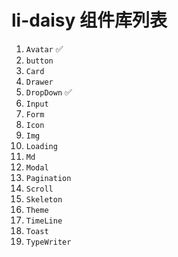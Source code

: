 # li-daisy 组件库列表

1. `Avatar`  ✅
2. `button` 
3. `Card`
4. `Drawer` 
5. `DropDown` ✅
6. `Input`
7. `Form`
8. `Icon`
9. `Img`
10. `Loading`
11. `Md`
12. `Modal`
13. `Pagination`
14. `Scroll`
15. `Skeleton`
16. `Theme`
17. `TimeLine`
18. `Toast`
19. `TypeWriter`
